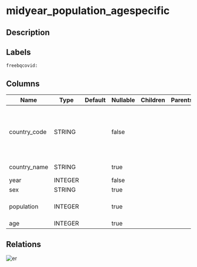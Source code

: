 # midyear_population_agespecific

## Description

## Labels

`freebqcovid:`

## Columns

| Name | Type | Default | Nullable | Children | Parents | Description |
| ---- | ---- | ------- | -------- | -------- | ------- | ------- |
| country_code | STRING |  | false |  |  | Federal Information Processing Standard (FIPS) country/area code |
| country_name | STRING |  | true |  |  | Country or area name |
| year | INTEGER |  | false |  |  | Year |
| sex | STRING |  | true |  |  | Gender |
| population | INTEGER |  | true |  |  | Total count of individuals |
| age | INTEGER |  | true |  |  | Age in years |

## Relations

![er](midyear_population_agespecific.svg)
